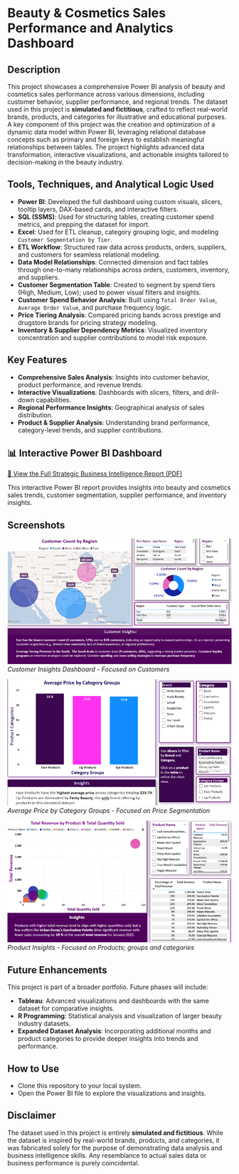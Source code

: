 # Beauty & Cosmetics Sales Performance and Analytics Dashboard

## Description
This project showcases a comprehensive Power BI analysis of beauty and cosmetics sales performance across various dimensions, including customer behavior, supplier performance, and regional trends. The dataset used in this project is **simulated and fictitious**, crafted to reflect real-world brands, products, and categories for illustrative and educational purposes. A key component of this project was the creation and optimization of a dynamic data model within Power BI, leveraging relational database concepts such as primary and foreign keys to establish meaningful relationships between tables. The project highlights advanced data transformation, interactive visualizations, and actionable insights tailored to decision-making in the beauty industry.

## Tools, Techniques, and Analytical Logic Used

- **Power BI**: Developed the full dashboard using custom visuals, slicers, tooltip layers, DAX-based cards, and interactive filters.
- **SQL (SSMS)**: Used for structuring tables, creating customer spend metrics, and prepping the dataset for import.
- **Excel**: Used for ETL cleanup, category grouping logic, and modeling `Customer Segmentation by Tier`.
- **ETL Workflow**: Structured raw data across products, orders, suppliers, and customers for seamless relational modeling.
- **Data Model Relationships**: Connected dimension and fact tables through one-to-many relationships across orders, customers, inventory, and suppliers.
- **Customer Segmentation Table**: Created to segment by spend tiers (High, Medium, Low); used to power visual filters and insights.
- **Customer Spend Behavior Analysis**: Built using `Total Order Value`, `Average Order Value`, and purchase frequency logic.
- **Price Tiering Analysis**: Compared pricing bands across prestige and drugstore brands for pricing strategy modeling.
- **Inventory & Supplier Dependency Metrics**: Visualized inventory concentration and supplier contributions to model risk exposure.


## Key Features
- **Comprehensive Sales Analysis**: Insights into customer behavior, product performance, and revenue trends.
- **Interactive Visualizations**: Dashboards with slicers, filters, and drill-down capabilities.
- **Regional Performance Insights**: Geographical analysis of sales distribution.
- **Product & Supplier Analysis**: Understanding brand performance, category-level trends, and supplier contributions.

## 📊 Interactive Power BI Dashboard  

[📎 View the Full Strategic Business Intelligence Report (PDF)](./Beauty_Cosmetics_PowerBI_Report/Beauty_Cosmetics_Sales_Performance_Analysis_Report.pdf)

This interactive Power BI report provides insights into beauty and cosmetics sales trends, customer segmentation, supplier performance, and inventory insights.

## Screenshots

![Customer Insights Dashboard](customer_insights_dashboard.png)  
*Customer Insights Dashboard - Focused on Customers*

![Average Price by Category Groups](average_price_by_category_groups.png)  
*Average Price by Category Groups - Focused on Price Segmentation*

![Product Insights Visualization](product_insights_visualization.png)  
*Product Insights - Focused on Products; groups and categories*

## Future Enhancements
This project is part of a broader portfolio. Future phases will include:
- **Tableau**: Advanced visualizations and dashboards with the same dataset for comparative insights.
- **R Programming**: Statistical analysis and visualization of larger beauty industry datasets.
- **Expanded Dataset Analysis**: Incorporating additional months and product categories to provide deeper insights into trends and performance.

## How to Use
- Clone this repository to your local system.
- Open the Power BI file to explore the visualizations and insights.

## Disclaimer
The dataset used in this project is entirely **simulated and fictitious**. While the dataset is inspired by real-world brands, products, and categories, it was fabricated solely for the purpose of demonstrating data analysis and business intelligence skills. Any resemblance to actual sales data or business performance is purely coincidental.
